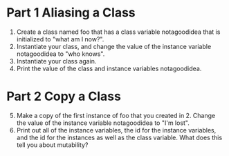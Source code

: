 # Part 1 Aliasing a Class
1. Create a class named foo that has a class variable notagoodidea that is initialized to "what am I now?".
2. Instantiate your class, and change the value of the instance variable notagoodidea to "who knows".
3. Instantiate your class again.
4. Print the value of the class and instance variables notagoodidea.

# Part 2 Copy a Class
5. Make a copy of the first instance of foo that you created in 2. Change the value of the instance variable notagoodidea
to "I'm lost".
6. Print out all of the instance variables, the id for the instance variables, and the id for the instances as well as the class variable. What does this tell you about mutability?
